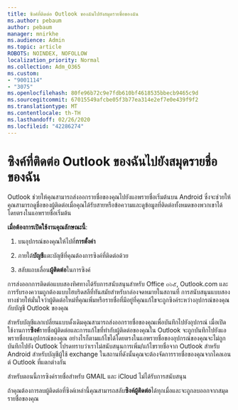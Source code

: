 ```yaml
---
title: ซิงค์ที่ติดต่อ Outlook ของฉันไปยังสมุดรายชื่อของฉัน
ms.author: pebaum
author: pebaum
manager: mnirkhe
ms.audience: Admin
ms.topic: article
ROBOTS: NOINDEX, NOFOLLOW
localization_priority: Normal
ms.collection: Adm_O365
ms.custom:
- "9001114"
- "3075"
ms.openlocfilehash: 80fe96b72c9e7fdb610bf4618535bbecb9465c9d
ms.sourcegitcommit: 67015549afcbe05f3b77ea314e2ef7e0e439f9f2
ms.translationtype: MT
ms.contentlocale: th-TH
ms.lasthandoff: 02/26/2020
ms.locfileid: "42286274"
---
```

# <a name="sync-my-outlook-contacts-to-my-address-book"></a>ซิงค์ที่ติดต่อ Outlook ของฉันไปยังสมุดรายชื่อของฉัน

Outlook ช่วยให้คุณสามารถส่งออกรายชื่อของคุณไปยังแอพรายชื่อเริ่มต้นบน Android ซึ่งจะช่วยให้คุณสามารถดูชื่อของผู้ติดต่อเมื่อคุณได้รับสายหรือข้อความและดูข้อมูลที่ติดต่อทั้งหมดของพวกเขาได้โดยตรงในแอพรายชื่อเริ่มต้น
 
**เมื่อต้องการเปิดใช้งานคุณลักษณะนี้**:
 
1. บนอุปกรณ์ของคุณให้ไปที่**การตั้งค่า**

2. ภายใต้**บัญชี**แตะบัญชีที่คุณต้องการซิงค์ที่ติดต่อด้วย

3. สลับแถบเลื่อน**ผู้ติดต่อ**ในการซิงค์
 
การส่งออกการติดต่อแบบสองทิศทางได้รับการสนับสนุนสำหรับ Office ๓๖๕, Outlook.com และการรับรองความถูกต้องแบบไฮบริดสลีที่ทันสมัยสำหรับกล่องจดหมายในสถานที่ การสนับสนุนแบบสองทางช่วยให้มั่นใจว่าผู้ติดต่อใหม่ที่คุณเพิ่มหรือรายชื่อที่มีอยู่ที่คุณแก้ไขจะถูกซิงค์ระหว่างอุปกรณ์ของคุณกับบัญชี Outlook ของคุณ
 
สำหรับบัญชีแลกเปลี่ยนแบบดั้งเดิมคุณสามารถส่งออกรายชื่อของคุณเพื่อบันทึกไปยังอุปกรณ์ เมื่อเปิดใช้งานการ**ซิงค์**รายชื่อผู้ติดต่อและการแก้ไขที่ทำกับผู้ติดต่อของคุณใน Outlook จะถูกบันทึกไปยังแอพรายชื่อบนอุปกรณ์ของคุณ อย่างไรก็ตามแก้ไขได้โดยตรงในแอพรายชื่อของอุปกรณ์ของคุณจะไม่ถูกบันทึกไปยัง Outlook โปรดทราบว่าเราไม่สนับสนุนการเพิ่ม/แก้ไขรายชื่อจาก Outlook สำหรับ Android สำหรับบัญชีผู้ใช้ exchange ในสถานที่ดังนั้นคุณจะต้องจัดการรายชื่อของคุณจากไคลเอนต์ Outlook ที่แตกต่างกัน
 
สำหรับตอนนี้การซิงค์รายชื่อสำหรับ GMAIL และ iCloud ไม่ได้รับการสนับสนุน
 
ถ้าคุณต้องการลบผู้ติดต่อที่ซิงค์เหล่านี้คุณสามารถสลับ**ซิงค์ผู้ติดต่อ**ได้ทุกเมื่อและจะถูกลบออกจากสมุดรายชื่อของคุณ
